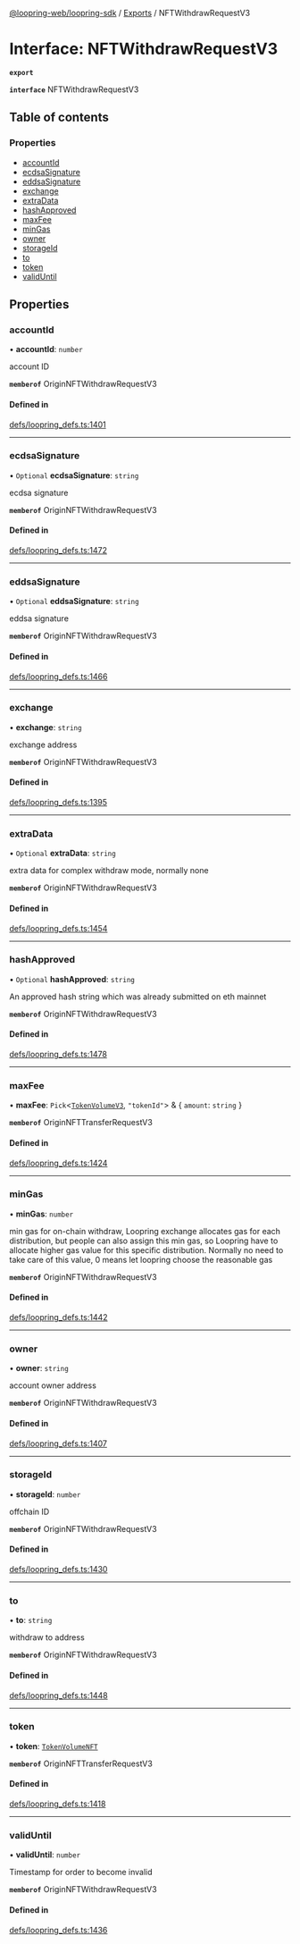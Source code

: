 [@loopring-web/loopring-sdk](../README.md) / [Exports](../modules.md) / NFTWithdrawRequestV3

# Interface: NFTWithdrawRequestV3

**`export`**

**`interface`** NFTWithdrawRequestV3

## Table of contents

### Properties

- [accountId](NFTWithdrawRequestV3.md#accountid)
- [ecdsaSignature](NFTWithdrawRequestV3.md#ecdsasignature)
- [eddsaSignature](NFTWithdrawRequestV3.md#eddsasignature)
- [exchange](NFTWithdrawRequestV3.md#exchange)
- [extraData](NFTWithdrawRequestV3.md#extradata)
- [hashApproved](NFTWithdrawRequestV3.md#hashapproved)
- [maxFee](NFTWithdrawRequestV3.md#maxfee)
- [minGas](NFTWithdrawRequestV3.md#mingas)
- [owner](NFTWithdrawRequestV3.md#owner)
- [storageId](NFTWithdrawRequestV3.md#storageid)
- [to](NFTWithdrawRequestV3.md#to)
- [token](NFTWithdrawRequestV3.md#token)
- [validUntil](NFTWithdrawRequestV3.md#validuntil)

## Properties

### accountId

• **accountId**: `number`

account ID

**`memberof`** OriginNFTWithdrawRequestV3

#### Defined in

[defs/loopring_defs.ts:1401](https://github.com/Loopring/loopring_sdk/blob/d5fca11/src/defs/loopring_defs.ts#L1401)

___

### ecdsaSignature

• `Optional` **ecdsaSignature**: `string`

ecdsa signature

**`memberof`** OriginNFTWithdrawRequestV3

#### Defined in

[defs/loopring_defs.ts:1472](https://github.com/Loopring/loopring_sdk/blob/d5fca11/src/defs/loopring_defs.ts#L1472)

___

### eddsaSignature

• `Optional` **eddsaSignature**: `string`

eddsa signature

**`memberof`** OriginNFTWithdrawRequestV3

#### Defined in

[defs/loopring_defs.ts:1466](https://github.com/Loopring/loopring_sdk/blob/d5fca11/src/defs/loopring_defs.ts#L1466)

___

### exchange

• **exchange**: `string`

exchange address

**`memberof`** OriginNFTWithdrawRequestV3

#### Defined in

[defs/loopring_defs.ts:1395](https://github.com/Loopring/loopring_sdk/blob/d5fca11/src/defs/loopring_defs.ts#L1395)

___

### extraData

• `Optional` **extraData**: `string`

extra data for complex withdraw mode, normally none

**`memberof`** OriginNFTWithdrawRequestV3

#### Defined in

[defs/loopring_defs.ts:1454](https://github.com/Loopring/loopring_sdk/blob/d5fca11/src/defs/loopring_defs.ts#L1454)

___

### hashApproved

• `Optional` **hashApproved**: `string`

An approved hash string which was already submitted on eth mainnet

**`memberof`** OriginNFTWithdrawRequestV3

#### Defined in

[defs/loopring_defs.ts:1478](https://github.com/Loopring/loopring_sdk/blob/d5fca11/src/defs/loopring_defs.ts#L1478)

___

### maxFee

• **maxFee**: `Pick`<[`TokenVolumeV3`](TokenVolumeV3.md), ``"tokenId"``\> & { `amount`: `string`  }

**`memberof`** OriginNFTTransferRequestV3

#### Defined in

[defs/loopring_defs.ts:1424](https://github.com/Loopring/loopring_sdk/blob/d5fca11/src/defs/loopring_defs.ts#L1424)

___

### minGas

• **minGas**: `number`

min gas for on-chain withdraw, Loopring exchange allocates gas for each distribution, but people can also assign this min gas, so Loopring have to allocate higher gas value for this specific distribution. Normally no need to take care of this value, 0 means let loopring choose the reasonable gas

**`memberof`** OriginNFTWithdrawRequestV3

#### Defined in

[defs/loopring_defs.ts:1442](https://github.com/Loopring/loopring_sdk/blob/d5fca11/src/defs/loopring_defs.ts#L1442)

___

### owner

• **owner**: `string`

account owner address

**`memberof`** OriginNFTWithdrawRequestV3

#### Defined in

[defs/loopring_defs.ts:1407](https://github.com/Loopring/loopring_sdk/blob/d5fca11/src/defs/loopring_defs.ts#L1407)

___

### storageId

• **storageId**: `number`

offchain ID

**`memberof`** OriginNFTWithdrawRequestV3

#### Defined in

[defs/loopring_defs.ts:1430](https://github.com/Loopring/loopring_sdk/blob/d5fca11/src/defs/loopring_defs.ts#L1430)

___

### to

• **to**: `string`

withdraw to address

**`memberof`** OriginNFTWithdrawRequestV3

#### Defined in

[defs/loopring_defs.ts:1448](https://github.com/Loopring/loopring_sdk/blob/d5fca11/src/defs/loopring_defs.ts#L1448)

___

### token

• **token**: [`TokenVolumeNFT`](TokenVolumeNFT.md)

**`memberof`** OriginNFTTransferRequestV3

#### Defined in

[defs/loopring_defs.ts:1418](https://github.com/Loopring/loopring_sdk/blob/d5fca11/src/defs/loopring_defs.ts#L1418)

___

### validUntil

• **validUntil**: `number`

Timestamp for order to become invalid

**`memberof`** OriginNFTWithdrawRequestV3

#### Defined in

[defs/loopring_defs.ts:1436](https://github.com/Loopring/loopring_sdk/blob/d5fca11/src/defs/loopring_defs.ts#L1436)
